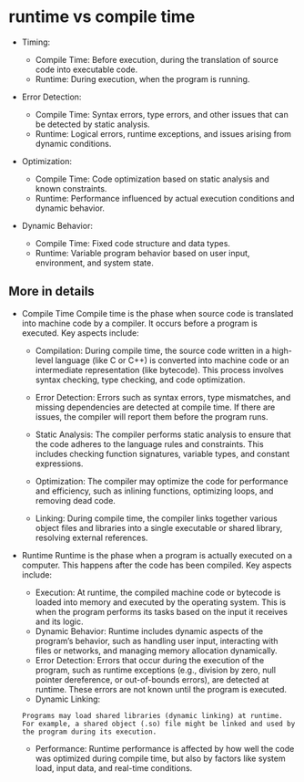 # runtime vs compile time
- Timing:
    - Compile Time: Before execution, during the translation of source code into executable code.
    - Runtime: During execution, when the program is running.
- Error Detection:
    - Compile Time: Syntax errors, type errors, and other issues that can be detected by static analysis.
    - Runtime: Logical errors, runtime exceptions, and issues arising from dynamic conditions.

- Optimization:
    - Compile Time: Code optimization based on static analysis and known constraints.
    - Runtime: Performance influenced by actual execution conditions and dynamic behavior.

- Dynamic Behavior:
    - Compile Time: Fixed code structure and data types.
    - Runtime: Variable program behavior based on user input, environment, and system state.

## More in details
- Compile Time
Compile time is the phase when source code is translated into machine code by a compiler. It occurs before a program is executed. Key aspects include:

    - Compilation:
During compile time, the source code written in a high-level language (like C or C++) is converted into machine code or an intermediate representation (like bytecode). This process involves syntax checking, type checking, and code optimization.

    - Error Detection:
Errors such as syntax errors, type mismatches, and missing dependencies are detected at compile time. If there are issues, the compiler will report them before the program runs.
    - Static Analysis:
The compiler performs static analysis to ensure that the code adheres to the language rules and constraints. This includes checking function signatures, variable types, and constant expressions.
    - Optimization:
The compiler may optimize the code for performance and efficiency, such as inlining functions, optimizing loops, and removing dead code.
    - Linking:
During compile time, the compiler links together various object files and libraries into a single executable or shared library, resolving external references.

- Runtime
Runtime is the phase when a program is actually executed on a computer. This happens after the code has been compiled. Key aspects include:

    - Execution:
    At runtime, the compiled machine code or bytecode is loaded into memory and executed by the operating system. This is when the program performs its tasks based on the input it receives and its logic.
    - Dynamic Behavior:
Runtime includes dynamic aspects of the program’s behavior, such as handling user input, interacting with files or networks, and managing memory allocation dynamically.
    - Error Detection:
Errors that occur during the execution of the program, such as runtime exceptions (e.g., division by zero, null pointer dereference, or out-of-bounds errors), are detected at runtime. These errors are not known until the program is executed.
    - Dynamic Linking:
    ```
    Programs may load shared libraries (dynamic linking) at runtime. For example, a shared object (.so) file might be linked and used by the program during its execution.
    ```

    - Performance:
Runtime performance is affected by how well the code was optimized during compile time, but also by factors like system load, input data, and real-time conditions.